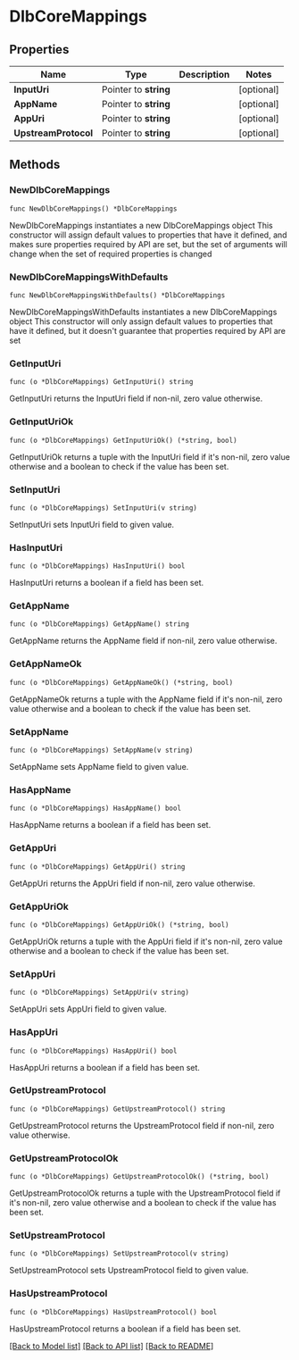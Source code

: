 # DlbCoreMappings

## Properties

Name | Type | Description | Notes
------------ | ------------- | ------------- | -------------
**InputUri** | Pointer to **string** |  | [optional] 
**AppName** | Pointer to **string** |  | [optional] 
**AppUri** | Pointer to **string** |  | [optional] 
**UpstreamProtocol** | Pointer to **string** |  | [optional] 

## Methods

### NewDlbCoreMappings

`func NewDlbCoreMappings() *DlbCoreMappings`

NewDlbCoreMappings instantiates a new DlbCoreMappings object
This constructor will assign default values to properties that have it defined,
and makes sure properties required by API are set, but the set of arguments
will change when the set of required properties is changed

### NewDlbCoreMappingsWithDefaults

`func NewDlbCoreMappingsWithDefaults() *DlbCoreMappings`

NewDlbCoreMappingsWithDefaults instantiates a new DlbCoreMappings object
This constructor will only assign default values to properties that have it defined,
but it doesn't guarantee that properties required by API are set

### GetInputUri

`func (o *DlbCoreMappings) GetInputUri() string`

GetInputUri returns the InputUri field if non-nil, zero value otherwise.

### GetInputUriOk

`func (o *DlbCoreMappings) GetInputUriOk() (*string, bool)`

GetInputUriOk returns a tuple with the InputUri field if it's non-nil, zero value otherwise
and a boolean to check if the value has been set.

### SetInputUri

`func (o *DlbCoreMappings) SetInputUri(v string)`

SetInputUri sets InputUri field to given value.

### HasInputUri

`func (o *DlbCoreMappings) HasInputUri() bool`

HasInputUri returns a boolean if a field has been set.

### GetAppName

`func (o *DlbCoreMappings) GetAppName() string`

GetAppName returns the AppName field if non-nil, zero value otherwise.

### GetAppNameOk

`func (o *DlbCoreMappings) GetAppNameOk() (*string, bool)`

GetAppNameOk returns a tuple with the AppName field if it's non-nil, zero value otherwise
and a boolean to check if the value has been set.

### SetAppName

`func (o *DlbCoreMappings) SetAppName(v string)`

SetAppName sets AppName field to given value.

### HasAppName

`func (o *DlbCoreMappings) HasAppName() bool`

HasAppName returns a boolean if a field has been set.

### GetAppUri

`func (o *DlbCoreMappings) GetAppUri() string`

GetAppUri returns the AppUri field if non-nil, zero value otherwise.

### GetAppUriOk

`func (o *DlbCoreMappings) GetAppUriOk() (*string, bool)`

GetAppUriOk returns a tuple with the AppUri field if it's non-nil, zero value otherwise
and a boolean to check if the value has been set.

### SetAppUri

`func (o *DlbCoreMappings) SetAppUri(v string)`

SetAppUri sets AppUri field to given value.

### HasAppUri

`func (o *DlbCoreMappings) HasAppUri() bool`

HasAppUri returns a boolean if a field has been set.

### GetUpstreamProtocol

`func (o *DlbCoreMappings) GetUpstreamProtocol() string`

GetUpstreamProtocol returns the UpstreamProtocol field if non-nil, zero value otherwise.

### GetUpstreamProtocolOk

`func (o *DlbCoreMappings) GetUpstreamProtocolOk() (*string, bool)`

GetUpstreamProtocolOk returns a tuple with the UpstreamProtocol field if it's non-nil, zero value otherwise
and a boolean to check if the value has been set.

### SetUpstreamProtocol

`func (o *DlbCoreMappings) SetUpstreamProtocol(v string)`

SetUpstreamProtocol sets UpstreamProtocol field to given value.

### HasUpstreamProtocol

`func (o *DlbCoreMappings) HasUpstreamProtocol() bool`

HasUpstreamProtocol returns a boolean if a field has been set.


[[Back to Model list]](../README.md#documentation-for-models) [[Back to API list]](../README.md#documentation-for-api-endpoints) [[Back to README]](../README.md)



